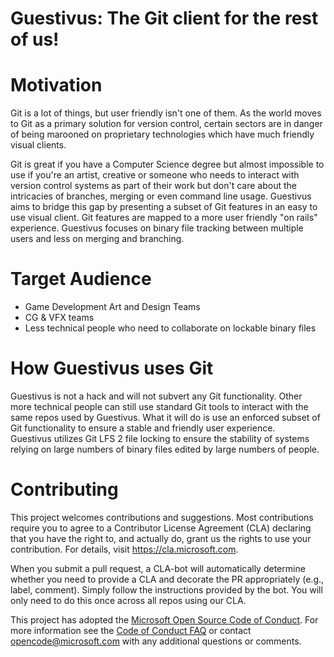 
# Guestivus: The Git client for the rest of us!

# Motivation
Git is a lot of things, but user friendly isn't one of them.  As the world moves to Git as a primary solution for version
control, certain sectors are in danger of being marooned on proprietary technologies which have much friendly visual clients.

Git is great if you have a Computer Science degree but almost impossible to use if you're an artist, creative or someone who needs
to interact with version control systems as part of their work but don't care about the intricacies of branches, merging or 
even command line usage.  Guestivus aims to bridge this gap by presenting a subset of Git features in an easy to use visual client. 
Git features are mapped to a more user friendly "on rails" experience.  Guestivus focuses on binary file tracking between multiple users 
and less on merging and branching.

# Target Audience
- Game Development Art and Design Teams
- CG & VFX teams
- Less technical people who need to collaborate on lockable binary files

# How Guestivus uses Git
Guestivus is not a hack and will not subvert any Git functionality.  Other more technical people can still use standard Git tools to interact with the 
same repos used by Guestivus.  What it will do is use an enforced subset of Git functionality to ensure a stable and friendly user experience.  
Guestivus utilizes Git LFS 2 file locking to ensure the stability of systems relying on large numbers of binary files edited by large numbers of people.



# Contributing
This project welcomes contributions and suggestions.  Most contributions require you to agree to a
Contributor License Agreement (CLA) declaring that you have the right to, and actually do, grant us
the rights to use your contribution. For details, visit https://cla.microsoft.com.

When you submit a pull request, a CLA-bot will automatically determine whether you need to provide
a CLA and decorate the PR appropriately (e.g., label, comment). Simply follow the instructions
provided by the bot. You will only need to do this once across all repos using our CLA.

This project has adopted the [Microsoft Open Source Code of Conduct](https://opensource.microsoft.com/codeofconduct/).
For more information see the [Code of Conduct FAQ](https://opensource.microsoft.com/codeofconduct/faq/) or
contact [opencode@microsoft.com](mailto:opencode@microsoft.com) with any additional questions or comments.

